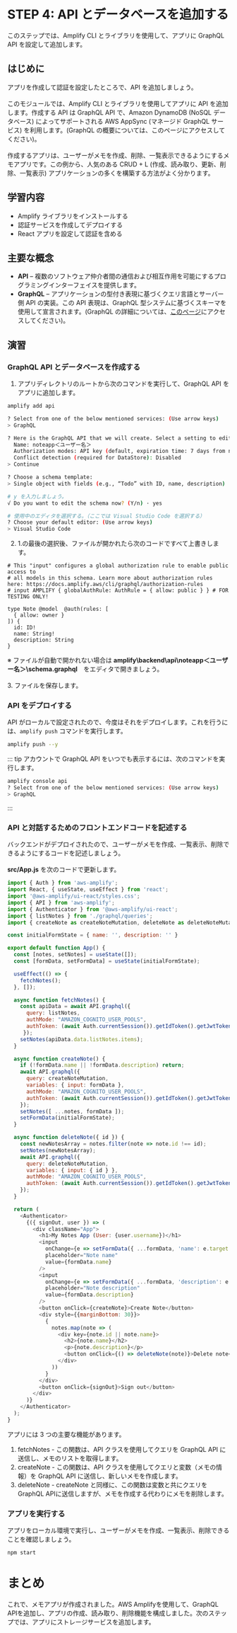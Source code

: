 # STEP 4: API とデータベースを追加する
このステップでは、Amplify CLI とライブラリを使用して、アプリに GraphQL API を設定して追加します。

## はじめに
アプリを作成して認証を設定したところで、API を追加しましょう。<br>
<br>
このモジュールでは、Amplify CLI とライブラリを使用してアプリに API を追加します。作成する API は GraphQL API で、Amazon DynamoDB (NoSQL データベース) によってサポートされる AWS AppSync (マネージド GraphQL サービス) を利用します。(GraphQL の概要については、このページにアクセスしてください)。<br>
<br>
作成するアプリは、ユーザーがメモを作成、削除、一覧表示できるようにするメモアプリです。この例から、人気のある CRUD + L (作成、読み取り、更新、削除、一覧表示) アプリケーションの多くを構築する方法がよく分かります。

## 学習内容
 * Amplify ライブラリをインストールする
 * 認証サービスを作成してデプロイする
 * React アプリを設定して認証を含める

## 主要な概念
* **API** – 複数のソフトウェア仲介者間の通信および相互作用を可能にするプログラミングインターフェイスを提供します。
* **GraphQL** – アプリケーションの型付き表現に基づくクエリ言語とサーバー側 API の実装。この API 表現は、GraphQL 型システムに基づくスキーマを使用して宣言されます。(GraphQL の詳細については、[このページ](https://graphql.org/learn/)にアクセスしてください)。

## 演習
### GraphQL API とデータベースを作成する
1. アプリディレクトリのルートから次のコマンドを実行して、GraphQL API をアプリに追加します。
```bash
amplify add api

? Select from one of the below mentioned services: (Use arrow keys)
> GraphQL

? Here is the GraphQL API that we will create. Select a setting to edit or continue
  Name: noteapp＜ユーザー名＞
  Authorization modes: API key (default, expiration time: 7 days from now)
  Conflict detection (required for DataStore): Disabled
> Continue

? Choose a schema template:
> Single object with fields (e.g., “Todo” with ID, name, description)

# y を入力しましょう。
√ Do you want to edit the schema now? (Y/n) · yes

# 使用中のエディタを選択する。（ここでは Visual Studio Code を選択する）
? Choose your default editor: (Use arrow keys)
> Visual Studio Code
```
2. 1.の最後の選択後、ファイルが開かれたら次のコードですべて上書きします。
```
# This "input" configures a global authorization rule to enable public access to
# all models in this schema. Learn more about authorization rules here: https://docs.amplify.aws/cli/graphql/authorization-rules
# input AMPLIFY { globalAuthRule: AuthRule = { allow: public } } # FOR TESTING ONLY!

type Note @model  @auth(rules: [
  { allow: owner }
]) {
  id: ID!
  name: String!
  description: String
}

```
※ ファイルが自動で開かれない場合は **amplify\backend\api\noteapp＜ユーザー名＞\schema.graphql**　をエディタで開きましょう。<br>
<br>
3. ファイルを保存します。

### API をデプロイする
API がローカルで設定されたので、今度はそれをデプロイします。これを行うには、`amplify push` コマンドを実行します。
```bash
amplify push --y
```

::: tip
アカウントで GraphQL API をいつでも表示するには、次のコマンドを実行します。
```bash
amplify console api
? Select from one of the below mentioned services: (Use arrow keys)
> GraphQL
```
:::
### API と対話するためのフロントエンドコードを記述する
バックエンドがデプロイされたので、ユーザーがメモを作成、一覧表示、削除できるようにするコードを記述しましょう。<br>
<br>
**src/App.js** を次のコードで更新します。
```javascript
import { Auth } from 'aws-amplify';
import React, { useState, useEffect } from 'react';
import '@aws-amplify/ui-react/styles.css';
import { API } from 'aws-amplify';
import { Authenticator } from '@aws-amplify/ui-react';
import { listNotes } from './graphql/queries';
import { createNote as createNoteMutation, deleteNote as deleteNoteMutation } from './graphql/mutations';

const initialFormState = { name: '', description: '' }

export default function App() {
  const [notes, setNotes] = useState([]);
  const [formData, setFormData] = useState(initialFormState);

  useEffect(() => {
    fetchNotes();
  }, []);

  async function fetchNotes() {
    const apiData = await API.graphql({ 
      query: listNotes,
      authMode: "AMAZON_COGNITO_USER_POOLS",
      authToken: (await Auth.currentSession()).getIdToken().getJwtToken()
     });
    setNotes(apiData.data.listNotes.items);
  }

  async function createNote() {
    if (!formData.name || !formData.description) return;
    await API.graphql({ 
      query: createNoteMutation,
      variables: { input: formData },
      authMode: "AMAZON_COGNITO_USER_POOLS",
      authToken: (await Auth.currentSession()).getIdToken().getJwtToken() 
    });
    setNotes([ ...notes, formData ]);
    setFormData(initialFormState);
  }

  async function deleteNote({ id }) {
    const newNotesArray = notes.filter(note => note.id !== id);
    setNotes(newNotesArray);
    await API.graphql({
      query: deleteNoteMutation,
      variables: { input: { id } },
      authMode: "AMAZON_COGNITO_USER_POOLS",
      authToken: (await Auth.currentSession()).getIdToken().getJwtToken() 
    });
  }

  return (
    <Authenticator>
      {({ signOut, user }) => (
        <div className="App">
          <h1>My Notes App (User: {user.username})</h1>
          <input
            onChange={e => setFormData({ ...formData, 'name': e.target.value})}
            placeholder="Note name"
            value={formData.name}
          />
          <input
            onChange={e => setFormData({ ...formData, 'description': e.target.value})}
            placeholder="Note description"
            value={formData.description}
          />
          <button onClick={createNote}>Create Note</button>
          <div style={{marginBottom: 30}}>
            {
              notes.map(note => (
                <div key={note.id || note.name}>
                  <h2>{note.name}</h2>
                  <p>{note.description}</p>
                  <button onClick={() => deleteNote(note)}>Delete note</button>
                </div>
              ))
            }
          </div>
          <button onClick={signOut}>Sign out</button>
        </div>
      )}
    </Authenticator>
  );
}
```
アプリには 3 つの主要な機能があります。

1. fetchNotes - この関数は、API クラスを使用してクエリを GraphQL API に送信し、メモのリストを取得します。
2. createNote - この関数は、API クラスを使用してクエリと変数（メモの情報）を GraphQL API に送信し、新しいメモを作成します。
3. deleteNote - createNote と同様に、この関数は変数と共にクエリを GraphQL APIに送信しますが、メモを作成する代わりにメモを削除します。


### アプリを実行する
アプリをローカル環境で実行し、ユーザーがメモを作成、一覧表示、削除できることを確認しましょう。
```bash
npm start
```

# まとめ
これで、メモアプリが作成されました。AWS Amplifyを使用して、GraphQL APIを追加し、アプリの作成、読み取り、削除機能を構成しました。次のステップでは、アプリにストレージサービスを追加します。